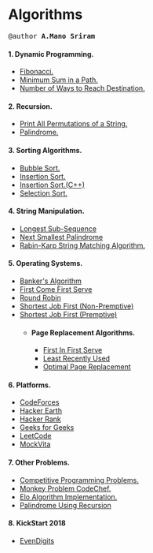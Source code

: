 # Algorithms

<pre>
@author <strong>A.Mano Sriram</strong>
</pre>

#### 1. Dynamic Programming.

- [Fibonacci.](https://github.com/manosriram/Algorithms/blob/master/Dynamic%20Programming/fibonacci.cpp)
- [Minimum Sum in a Path.](https://github.com/manosriram/Algorithms/blob/master/Dynamic%20Programming/minimumSumPath.cpp)
- [Number of Ways to Reach Destination.](https://github.com/manosriram/Algorithms/blob/master/Dynamic%20Programming/numberOfWays.cpp)

#### 2. Recursion.

- [Print All Permutations of a String.](https://github.com/manosriram/Algorithms/blob/master/Recursion/permuteString.cpp)
- [Palindrome.](https://github.com/manosriram/Algorithms/blob/master/Recursion/palindrome.cpp)

#### 3. Sorting Algorithms.

- [Bubble Sort.](https://github.com/manosriram/Algorithms/blob/master/Sorting/bubble.java)
- [Insertion Sort.](https://github.com/manosriram/Algorithms/blob/master/Sorting/insertion.java)
- [Insertion Sort.(C++)](https://github.com/manosriram/Algorithms/blob/master/Sorting/ins.cpp)
- [Selection Sort.](https://github.com/manosriram/Algorithms/blob/master/Sorting/selection.java)

#### 4. String Manipulation.

- [Longest Sub-Sequence](https://github.com/manosriram/Algorithms/blob/master/stringAlgo/longestSubSequence.cpp)
- [Next Smallest Palindrome](https://github.com/manosriram/Algorithms/blob/master/stringAlgo/nextSmallestPalindrome.cpp)
- [Rabin-Karp String Matching Algorithm.](https://github.com/manosriram/Algorithms/blob/master/stringAlgo/RabinKarp/matchPattern_rabinKarp.cpp)

#### 5. Operating Systems.
- [Banker's Algorithm](https://github.com/manosriram/Algorithms/blob/master/OS/bankers.cpp)
- [First Come First Serve](https://github.com/manosriram/Algorithms/blob/master/OS/fcfs.cpp)
- [Round Robin](https://github.com/manosriram/Algorithms/blob/master/OS/round.cpp)
- [Shortest Job First (Non-Premptive)](https://github.com/manosriram/Algorithms/blob/master/OS/sjf.cpp)
- [Shortest Job First (Premptive)](https://github.com/manosriram/Algorithms/blob/master/OS/sjf2.cpp)
  - #### Page Replacement Algorithms.
    - [First In First Serve](https://github.com/manosriram/Algorithms/blob/master/OS/Page%20Replacement%20Algorithms/FIFO.cpp)
    - [Least Recently Used](https://github.com/manosriram/Algorithms/blob/master/OS/Page%20Replacement%20Algorithms/LRU.cpp)
    - [Optimal Page Replacement](https://github.com/manosriram/Algorithms/blob/master/OS/Page%20Replacement%20Algorithms/OPR.cpp)
    
#### 6. Platforms.

- [CodeForces](https://github.com/manosriram/Algorithms/tree/master/Platforms/codeForces)
- [Hacker Earth](https://github.com/manosriram/Algorithms/tree/master/Platforms/hackerEarth)
- [Hacker Rank](https://github.com/manosriram/Algorithms/tree/master/Platforms/hackerRank)
- [Geeks for Geeks](https://github.com/manosriram/Algorithms/tree/master/Platforms/GFG)
- [LeetCode](https://github.com/manosriram/Algorithms/tree/master/Platforms/leetCode)
- [MockVita](https://github.com/manosriram/Algorithms/tree/master/Platforms/mockVita)


#### 7. Other Problems.

- [Competitive Programming Problems.](https://github.com/manosriram/Algorithms/tree/master/Academic/C%2B%2B%20Basic)
- [Monkey Problem CodeChef.](https://github.com/manosriram/Algorithms/blob/master/Academic/caseStudy/monkey1.cpp)
- [Elo Algorithm Implementation.](https://github.com/manosriram/Algorithms/blob/master/elo.cpp)
- [Palindrome Using Recursion](https://github.com/manosriram/Algorithms/blob/master/Recursion/palindrome.cpp)

#### 8. KickStart 2018
- [EvenDigits](https://github.com/manosriram/Algorithms/blob/master/KickStart/2018/evenDigits.cpp)
